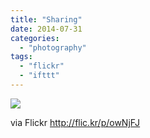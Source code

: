 ```yaml
---
title: "Sharing"
date: 2014-07-31
categories: 
  - "photography"
tags: 
  - "flickr"
  - "ifttt"
---
```


![](https://farm4.staticflickr.com/3899/14788381784_3294639ec6_b.jpg)  

  
  
via Flickr http://flic.kr/p/owNjFJ
